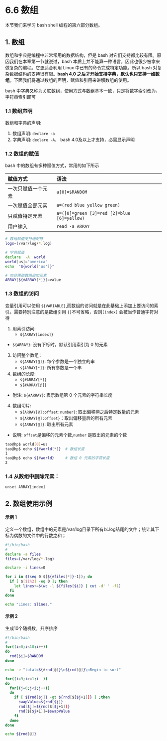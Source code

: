 # 6.6 数组
本节我们来学习 bash shell 编程的第六部分数组。

## 1. 数组
数组和字典是编程中非常常用的数据结构，但是 bash 对它们支持都比较有限。原因我们在本章第一节就说过，bash 本质上并不能算一种语言，因此也很少被拿来做复杂的编程。它更适合利用 Linux 中已有的命令完成特定功能。所以 bash 对复杂数据结构的支持很有限。**bash 4.0 之后才开始支持字典，默认也只支持一维数组**。下面我们将通过数组的声明，赋值和引用来讲解数组的使用。

bash 中字典又称为关联数组，使用方式与数组基本一致，只是将数字索引改为，字符串索引即可

### 1.1 数组声明
数组和字典的声明:
1. 数组声明: `declare -a`
2. 字典声明: `declare -A`， bash 4.0及以上才支持，必需显示声明


### 1.2 数组的赋值
bash 中的数组有多种赋值方式，常用的如下所示

|赋值方式|语法|
|:---|:---|
|一次只赋值一个元素| `a[0]=$RANDOM`|
|一次赋值全部元素| `a=(red blue yellow green)`|
|只赋值特定元素| `a=([0]=green [3]=red [2]=blue [6]=yellow)`|
|用户输入|`read -a ARRAY`|

```bash
# 数组赋值支持通配符
logs=(/var/log/*.log)

# 字典赋值
declare  -A  world
world[us]="america"
echo  "${world['us']}"

# 向非稀疏数组追加元素
ARRAY[${#ARRAY[*]}]=value
```

### 1.3 数组的访问
变量引用可以使用 `${VARIABLE}`,而数组的访问就是在此基础上添加上要访问的索引。需要特别注意的是数组引用 `{}`不可省略，否则`[index]` 会被当作普通字符对待
1. 用索引访问:
	- `${ARRAY[index]}`
  - `${ARRAY}`: 没有下标时，默认引用索引为 0 的元素
3. 访问整个数组：
 	- `${ARRAY[@]}`: 每个参数是一个独立的串
 	- `${ARRAY[*]}`: 所有参数是一个串
2. 数组的长度:  
	- `${#ARRAY[*]}`
	- `${#ARRAY[@]}`
  - 附注: `${#ARRAY}`: 表示数组第 0 个元素的字符串长度
4. 数组切片:
	- `${ARRAY[@]:offset:number}`: 取出偏移两之后特定数量的元素
	- `${ARRAY[@]:offset}`：取出偏移量后的所有元素
	- `${ARRAY[@]}`: 取出所有元素
  - 说明: `offset`是偏移的元素个数,`number` 是取出的元素的个数

```bash
tao@hp$ world[0]=us
tao@hp$ echo ${#world[*]}  # 数组长度
1
tao@hp$ echo ${#world}     # 数组 0 元素的字符长度
2
```

### 1.4 从数组中删除元素：
`unset ARRAY[index]`


## 2. 数组使用示例
#### 示例 1
定义一个数组，数组中的元素是/var/log目录下所有以.log结尾的文件；统计其下标为偶数的文件中的行数之和；

```bash
#!/bin/bash
#
declare -a files
files=(/var/log/*.log)

declare -i lines=0

for i in $(seq 0 $[${#files[*]}-1]); do
  if [ $[$i%2] -eq 0 ]; then
    let lines+=$(wc -l ${files[$i]} | cut -d' ' -f1)
  fi
done

echo "Lines: $lines."
```

#### 示例 2
生成10个随机数，升序排序

```bash
#!/bin/bash
#
for((i=0;i<10;i++))
do
  rnd[$i]=$RANDOM
done

echo -e "total=${#rnd[@]}\n${rnd[@]}\nBegin to sort"

for((i=9;i>=1;i--))
do
  for((j=0;j<i;j++))
  do
    if [ ${rnd[$j]} -gt ${rnd[$[$j+1]]} ] ;then
      swapValue=${rnd[$j]}
      rnd[$j]=${rnd[$[$j+1]]}
      rnd[$[$j+1]]=$swapValue		
    fi
  done
done

echo ${rnd[@]}
```
